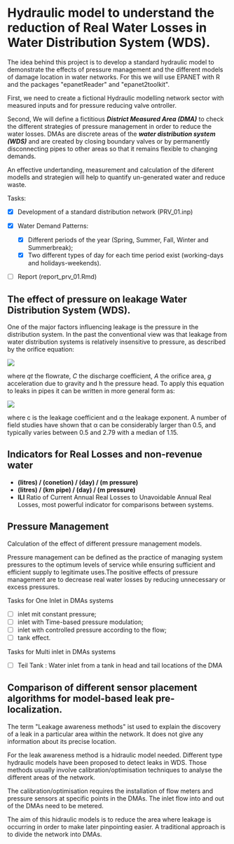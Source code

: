 # Hydraulic model to understand the reduction of Real Water Losses in Water Distribution System (WDS). 

The idea behind this project is to develop a standard hydraulic model to demonstrate the effects of pressure management and the different models of damage location in water networks. For this we will use EPANET with R and the packages "epanetReader" and "epanet2toolkit".

First, we need to create a fictional Hydraulic modelling network sector with measured inputs and for pressure reducing valve ontroller.

Second, We will define a fictitious _**District Measured Area (DMA)**_ to check the different strategies of pressure management in order to reduce the water losses. DMAs are discrete areas of the _**water distribution system (WDS)**_ and are created by closing boundary valves or by permanently disconnecting pipes to other areas so that it remains flexible to changing demands.

An effective undertanding, measurement and calculation of the diferent modells and strategien will help to quantify un-generated water and reduce waste.

Tasks:

 - [x]  Development of a standard distribution network (PRV_01.inp)
 - [x]  Water Demand Patterns:
     - [x]  Different periods of the year (Spring, Summer, Fall, Winter and Summerbreak);
     - [x]  Two different types of day for each time period exist (working-days and holidays-weekends). 
 - [ ]  Report (report_prv_01.Rmd) 


## The effect of pressure on leakage Water Distribution System (WDS).

One of the major factors influencing leakage is the pressure in the distribution system. In the past the conventional view was that leakage from water distribution systems is relatively insensitive to pressure, as described by the orifice equation:

<img src="https://latex.codecogs.com/svg.latex?q_t=C_d*A*{\sqrt{2gh}}"/>

where _qt_ the flowrate, _C_ the discharge coefficient, _A_ the orifice area, _g_ acceleration due to gravity and h the pressure head. To apply this equation to leaks in pipes it can be written in more general form as: 
 
<img src="https://latex.codecogs.com/svg.latex?q_t=C*p^{\alpha}"/>

where c is the leakage coefficient and α the leakage exponent. A number of field studies have shown that α can be considerably larger than 0.5, and typically varies between 0.5 and 2.79 with a median of 1.15.


## Indicators for Real Losses and non-revenue water 

 - **(litres) / (conetion) / (day) / (m pressure)**
 - **(litres) / (km pipe) / (day) /  (m pressure)**
 - **ILI** Ratio of Current Annual Real Losses to Unavoidable Annual Real Losses, most powerful indicator for comparisons between systems.
 
## Pressure Management

Calculation of the effect of different pressure management models.

Pressure management can be defined as the practice of managing system pressures to the optimum levels of service while ensuring sufficient and efficient supply to legitimate uses.The positive effects of pressure management are to decrease real water losses by reducing unnecessary or excess pressures.

Tasks for One Inlet in DMAs systems

 - [ ]  inlet mit constant pressure;
 - [ ]  inlet with Time-based pressure modulation;
 - [ ]  inlet with controlled pressure according to the flow;
 - [ ]  tank effect.

Tasks for Multi inlet in DMAs systems

- [ ]  Teil Tank : Water inlet from a tank in head and tail locations of the DMA

## Comparison of different sensor placement algorithms for model-based leak pre-localization.

The term "Leakage awareness methods" ist used to explain the discovery of a leak in a particular area within the network. It does not give any information about its precise location. 

For the leak awareness method is a hidraulic model needed. Different type hydraulic models have been proposed to detect leaks in WDS. Those methods usually involve calibration/optimisation techniques to analyse the different areas of the network. 

The calibration/optimisation requires the installation of flow meters and pressure sensors at specific points in the DMAs. The inlet flow into and out of the DMAs need to be metered. 

The aim of this hidraulic models is to reduce the area where leakage is occurring in order to make later pinpointing easier. A traditional approach is to divide the network into DMAs.





 
